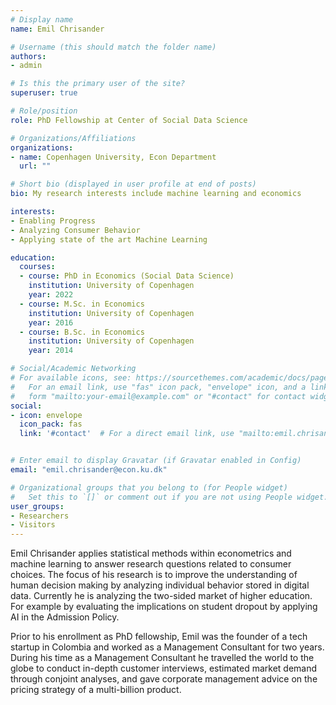 ```yaml
---
# Display name
name: Emil Chrisander

# Username (this should match the folder name)
authors:
- admin

# Is this the primary user of the site?
superuser: true

# Role/position
role: PhD Fellowship at Center of Social Data Science

# Organizations/Affiliations
organizations:
- name: Copenhagen University, Econ Department
  url: ""

# Short bio (displayed in user profile at end of posts)
bio: My research interests include machine learning and economics

interests:
- Enabling Progress
- Analyzing Consumer Behavior
- Applying state of the art Machine Learning

education:
  courses:
  - course: PhD in Economics (Social Data Science)
    institution: University of Copenhagen
    year: 2022
  - course: M.Sc. in Economics
    institution: University of Copenhagen
    year: 2016
  - course: B.Sc. in Economics
    institution: University of Copenhagen
    year: 2014

# Social/Academic Networking
# For available icons, see: https://sourcethemes.com/academic/docs/page-builder/#icons
#   For an email link, use "fas" icon pack, "envelope" icon, and a link in the
#   form "mailto:your-email@example.com" or "#contact" for contact widget.
social:
- icon: envelope
  icon_pack: fas
  link: '#contact'  # For a direct email link, use "mailto:emil.chrisander@econ.ku.dk".


# Enter email to display Gravatar (if Gravatar enabled in Config)
email: "emil.chrisander@econ.ku.dk"

# Organizational groups that you belong to (for People widget)
#   Set this to `[]` or comment out if you are not using People widget.
user_groups:
- Researchers
- Visitors
---
```


Emil Chrisander applies statistical methods within econometrics and machine learning to answer research questions related to consumer choices. The focus of his research is to improve the understanding of human decision making by analyzing individual behavior stored in digital data. Currently he is analyzing the two-sided market of higher education. For example by evaluating the implications on student dropout by applying AI in the Admission Policy. 

Prior to his enrollment as PhD fellowship, Emil was the founder of a tech startup in Colombia and worked as a Management Consultant for two years. During his time as a Management Consultant he travelled the world to the globe to conduct in-depth customer interviews, estimated market demand through conjoint analyses, and gave corporate management advice on the pricing strategy of a multi-billion product.
